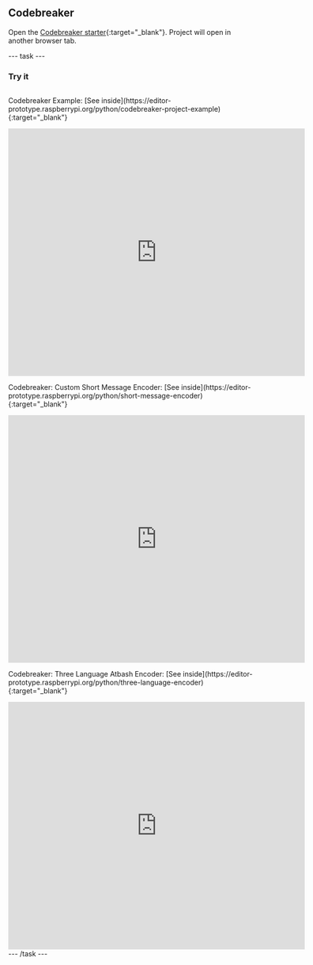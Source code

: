 ## Codebreaker

Open the [Codebreaker starter](https://editor-prototype.raspberrypi.org/python/codebreaker-project-starter){:target="_blank"}. Project will open in another browser tab.

--- task ---
### Try it
<div style="display: flex; flex-wrap: wrap">
<p>
  Codebreaker Example: [See inside](https://editor-prototype.raspberrypi.org/python/codebreaker-project-example){:target="_blank"}
</p>
<div class="trinket">
  <iframe src="https://editor-staging.raspberrypi.org/embed/viewer/codebreaker-project-example?show_visual_tab=true" width="600" height="500" frameborder="0" marginwidth="0" marginheight="0" allowfullscreen>
  </iframe>
</div>

<p>
  Codebreaker: Custom Short Message Encoder: [See inside](https://editor-prototype.raspberrypi.org/python/short-message-encoder){:target="_blank"}
</p>
<div class="trinket">
  <iframe src="https://editor-staging.raspberrypi.org/embed/viewer/short-message-encoder?show_visual_tab=true" width="600" height="500" frameborder="0" marginwidth="0" marginheight="0" allowfullscreen>
  </iframe>
</div>

<p>
  Codebreaker: Three Language Atbash Encoder: [See inside](https://editor-prototype.raspberrypi.org/python/three-language-encoder){:target="_blank"}
</p>
<div class="trinket">
  <iframe src="https://editor-staging.raspberrypi.org/embed/viewer/three-language-encoder?show_visual_tab=true" width="600" height="500" frameborder="0" marginwidth="0" marginheight="0" allowfullscreen>
  </iframe>
</div>

</div>
--- /task ---
